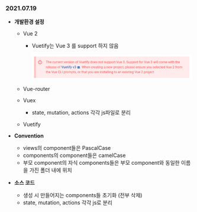 ### 2021.07.19



- **개발환경 설정**

  - Vue 2

    - Vuetify는 Vue 3 를 support 하지 않음

      ![image-20210719170312076](README.assets/image-20210719170312076.png) 

  - Vue-router

  - Vuex

    - state, mutation, actions 각각 js파일로 분리

  - Vuetify

  

- **Convention**

  - views의 component들은 PascalCase
  - components의 component들은 camelCase
  - 부모 component의 자식 components들은 부모 component와 동일한 이름을 가진 폴더 내에 위치



- **소스 코드**
  - 생성 시 만들어지는 components들 초기화 (전부 삭제)
  - state, mutation, actions 각각 js로 분리



